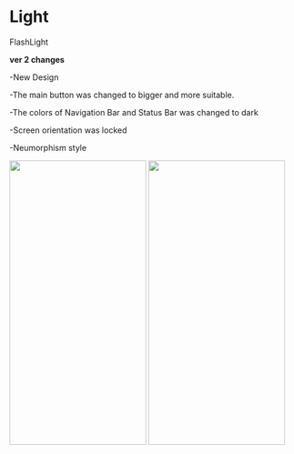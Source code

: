 # Light
FlashLight

<b>ver 2 changes</b>


-New Design

-The main button was changed to bigger and more suitable.

-The colors of Navigation Bar and Status Bar was changed to dark

-Screen orientation was locked

-Neumorphism style

<img src="https://user-images.githubusercontent.com/93651407/172471252-b09dd141-f028-4648-b3c5-2808fff17525.jpg" width="240" height="500"> <img src="https://user-images.githubusercontent.com/93651407/172471257-02770d13-7035-4e61-9e50-a5e0e7a599c0.jpg" width="240" height="500">

